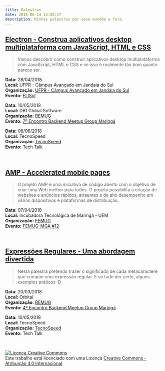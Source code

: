 ```yaml
---
title: Palestras
date: 2018-06-14 13:02:17
description: Minhas palestras por esse mundão a fora.
---
```


[Electron - Construa aplicativos desktop multiplataforma com JavaScript, HTML e CSS](https://docs.google.com/presentation/d/16fBGVzqy7EtUTE7G8bFyp7h54yvIhQwiW_bh4TEb68k/edit?usp=sharing)
----

> Vamos descobrir como construir aplicativos desktop multiplataforma com JavaScript, HTML e CSS e se isso é realmente tão bom quanto parece ser.

**Data:**  28/04/2018  
**Local:** UFPR - Câmpus Avançado em Jandaia do Sul  
**Organização:** [UFPR - Câmpus Avançado em Jandaia do Sul](http://www.jandaiadosul.ufpr.br/)  
**Evento:** [FLISol](http://www.flisoljs.info/)

**Data:**  10/05/2018  
**Local:** DB1 Global Software  
**Organização:** [BEMUG](https://github.com/bemugmga)  
**Evento:** [7º Encontro Backend Meetup Group Maringá](https://www.meetup.com/pt-BR/developerparana/events/250133057/)

**Data:**  06/06/2018  
**Local:** TecnoSpeed  
**Organização:** [TecnoSpeed](http://tecnospeed.com.br)  
**Evento:** Tech Talk

&nbsp;

[AMP - Accelerated mobile pages](https://docs.google.com/presentation/d/10N5rdemoXsjKjcJ_7BiTyFkNCSzWPSUX3vDW9ulY-BA/edit?usp=sharing)
----

> O projeto AMP é uma iniciativa de código aberto com o objetivo de criar uma Web melhor para todos. O projeto possibilita a criação de websites e anúncios rápidos, atraentes e de alto desempenho em vários dispositivos e plataformas de distribuição.

**Data:**  07/04/2018  
**Local:** Incubadora Tecnológica de Maringá - UEM  
**Organização:** [FEMUG](https://github.com/femugmga)  
**Evento:** [FEMUG-MGA #12](https://www.meetup.com/pt-BR/femugmga/events/249121506/)  

&nbsp;

[Expressões Regulares - Uma abordagem divertida](https://docs.google.com/presentation/d/11ncOrDuzaaAGOny-7qdbm-MzodFwsZa70ap0TPIMd9M/edit?usp=sharing)
----

> Nesta palestra pretendo trazer o significado de cada metacaractere que compõe uma expressão regular. E se tudo der certo, alguns exemplos práticos :D

**Data:**  20/03/2018  
**Local:** Orbital  
**Organização:** [BEMUG](https://github.com/bemugmga)  
**Evento:** [4º Encontro Backend Meetup Group Maringá](https://www.meetup.com/pt-BR/developerparana/events/248627058/)

**Data:**  10/05/2018  
**Local:** TecnoSpeed  
**Organização:** [TecnoSpeed](http://tecnospeed.com.br)  
**Evento:** Tech Talk

&nbsp;

<a rel="license" href="http://creativecommons.org/licenses/by/4.0/"><img alt="Licença Creative Commons" style="border-width:0" src="https://i.creativecommons.org/l/by/4.0/88x31.png" /></a><br />Este trabalho está licenciado com uma Licença <a rel="license" href="http://creativecommons.org/licenses/by/4.0/">Creative Commons - Atribuição  4.0 Internacional</a>.
